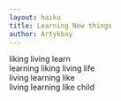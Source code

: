 ```yaml
---
layout: haiku
title: Learning New things
author: Artykbay
---
```

liking living learn<br>
learning liking living life<br>
living learning like<br>
living learning like child<br>
